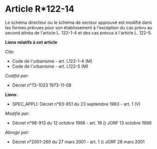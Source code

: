 # Article R*122-14

Le schéma directeur ou le schéma de secteur approuvé est modifié dans les formes prévues pour son établissement à l'exception
du cas prévu au second alinéa de l'article L. 122-1-4 et des cas prévus à l'article L. 122-5.

**Liens relatifs à cet article**

_Cite_:

  - Code de l'urbanisme - art. L122-1-4 (M)
  - Code de l'urbanisme - art. L122-5 (M)

_Codifié par_:

  - Décret n°73-1023 1973-11-08

**Liens**:

  - SPEC_APPLI: Décret n°83-851 du 23 septembre 1983 - art. 1 (V)

_Modifié par_:

  - Décret n°98-913 du 12 octobre 1998 - art. 18 () JORF 13 octobre 1998

_Abrogé par_:

  - Décret n°2001-260 du 27 mars 2001 - art. 1 () JORF 28 mars 2001
